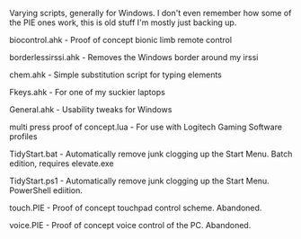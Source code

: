 Varying scripts, generally for Windows. I don't even remember how some of the PIE ones work, this is old stuff I'm mostly just backing up.

biocontrol.ahk - Proof of concept bionic limb remote control

borderlessirssi.ahk - Removes the Windows border around my irssi

chem.ahk - Simple substitution script for typing elements

Fkeys.ahk - For one of my suckier laptops

General.ahk - Usability tweaks for Windows

multi press proof of concept.lua - For use with Logitech Gaming Software profiles

TidyStart.bat - Automatically remove junk clogging up the Start Menu. Batch edition, requires elevate.exe

TidyStart.ps1 - Automatically remove junk clogging up the Start Menu. PowerShell ediition.

touch.PIE - Proof of concept touchpad control scheme. Abandoned.

voice.PIE - Proof of concept voice control of the PC. Abandoned.